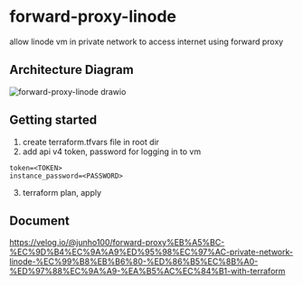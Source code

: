 # forward-proxy-linode

allow linode vm in private network to access internet using forward proxy

## Architecture Diagram

![forward-proxy-linode drawio](https://github.com/junho100/terraform-linode-load-balancing/assets/55343124/89f1592f-941b-46b0-87ce-651372e6a36b)

## Getting started

1. create terraform.tfvars file in root dir
2. add api v4 token, password for logging in to vm

```
token=<TOKEN>
instance_password=<PASSWORD>
```

3. terraform plan, apply

## Document

https://velog.io/@junho100/forward-proxy%EB%A5%BC-%EC%9D%B4%EC%9A%A9%ED%95%98%EC%97%AC-private-network-linode-%EC%99%B8%EB%B6%80-%ED%86%B5%EC%8B%A0-%ED%97%88%EC%9A%A9-%EA%B5%AC%EC%84%B1-with-terraform
